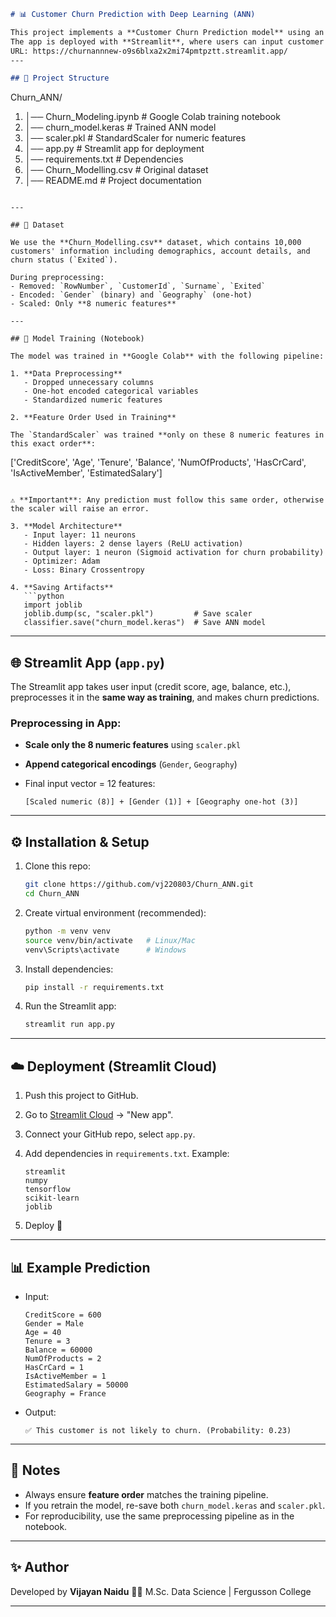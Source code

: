```markdown
# 📊 Customer Churn Prediction with Deep Learning (ANN)

This project implements a **Customer Churn Prediction model** using an **Artificial Neural Network (ANN)** in TensorFlow/Keras.  
The app is deployed with **Streamlit**, where users can input customer details and predict whether a customer is likely to churn.
URL: https://churnannnew-o9s6blxa2x2mi74pmtpztt.streamlit.app/
---

## 🚀 Project Structure

```

Churn\_ANN/
1. │── Churn\_Modeling.ipynb    # Google Colab training notebook
2. │── churn\_model.keras       # Trained ANN model
3. │── scaler.pkl              # StandardScaler for numeric features
4. │── app.py                  # Streamlit app for deployment
5. │── requirements.txt        # Dependencies
6. │── Churn\_Modelling.csv     # Original dataset
7. │── README.md               # Project documentation

```

---

## 📂 Dataset

We use the **Churn_Modelling.csv** dataset, which contains 10,000 customers' information including demographics, account details, and churn status (`Exited`).  

During preprocessing:
- Removed: `RowNumber`, `CustomerId`, `Surname`, `Exited`
- Encoded: `Gender` (binary) and `Geography` (one-hot)
- Scaled: Only **8 numeric features**

---

## 🧠 Model Training (Notebook)

The model was trained in **Google Colab** with the following pipeline:

1. **Data Preprocessing**  
   - Dropped unnecessary columns  
   - One-hot encoded categorical variables  
   - Standardized numeric features  

2. **Feature Order Used in Training**  

The `StandardScaler` was trained **only on these 8 numeric features in this exact order**:
```

\['CreditScore', 'Age', 'Tenure', 'Balance',
'NumOfProducts', 'HasCrCard', 'IsActiveMember', 'EstimatedSalary']

````

⚠️ **Important**: Any prediction must follow this same order, otherwise the scaler will raise an error.

3. **Model Architecture**  
   - Input layer: 11 neurons  
   - Hidden layers: 2 dense layers (ReLU activation)  
   - Output layer: 1 neuron (Sigmoid activation for churn probability)  
   - Optimizer: Adam  
   - Loss: Binary Crossentropy  

4. **Saving Artifacts**  
   ```python
   import joblib
   joblib.dump(sc, "scaler.pkl")         # Save scaler
   classifier.save("churn_model.keras")  # Save ANN model
````

---

## 🌐 Streamlit App (`app.py`)

The Streamlit app takes user input (credit score, age, balance, etc.), preprocesses it in the **same way as training**, and makes churn predictions.

### Preprocessing in App:

* **Scale only the 8 numeric features** using `scaler.pkl`
* **Append categorical encodings** (`Gender`, `Geography`)
* Final input vector = 12 features:

  ```
  [Scaled numeric (8)] + [Gender (1)] + [Geography one-hot (3)]
  ```

---

## ⚙️ Installation & Setup

1. Clone this repo:

   ```bash
   git clone https://github.com/vj220803/Churn_ANN.git
   cd Churn_ANN
   ```

2. Create virtual environment (recommended):

   ```bash
   python -m venv venv
   source venv/bin/activate   # Linux/Mac
   venv\Scripts\activate      # Windows
   ```

3. Install dependencies:

   ```bash
   pip install -r requirements.txt
   ```

4. Run the Streamlit app:

   ```bash
   streamlit run app.py
   ```

---

## ☁️ Deployment (Streamlit Cloud)

1. Push this project to GitHub.

2. Go to [Streamlit Cloud](https://streamlit.io/cloud) → "New app".

3. Connect your GitHub repo, select `app.py`.

4. Add dependencies in `requirements.txt`.
   Example:

   ```
   streamlit
   numpy
   tensorflow
   scikit-learn
   joblib
   ```

5. Deploy 🚀

---

## 📊 Example Prediction

* Input:

  ```
  CreditScore = 600
  Gender = Male
  Age = 40
  Tenure = 3
  Balance = 60000
  NumOfProducts = 2
  HasCrCard = 1
  IsActiveMember = 1
  EstimatedSalary = 50000
  Geography = France
  ```

* Output:

  ```
  ✅ This customer is not likely to churn. (Probability: 0.23)
  ```

---

## 📌 Notes

* Always ensure **feature order** matches the training pipeline.
* If you retrain the model, re-save both `churn_model.keras` and `scaler.pkl`.
* For reproducibility, use the same preprocessing pipeline as in the notebook.

---

## ✨ Author

Developed by **Vijayan Naidu** 👨‍💻
M.Sc. Data Science | Fergusson College

---


